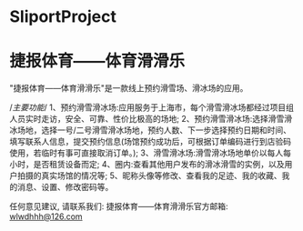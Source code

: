 # SliportProject
# 捷报体育——体育滑滑乐

  "捷报体育——体育滑滑乐"是一款线上预约滑雪场、滑冰场的应用。
  
  /*主要功能*/
  1、预约滑雪滑冰场:应用服务于上海市，每个滑雪滑冰场都经过项目组人员实时走访，安全、可靠、性价比极高的场地;
  2、预约滑雪滑冰场:选择滑雪滑冰场地，选择一号/二号滑雪滑冰场地，预约人数、下一步选择预约日期和时间、填写联系人信息，提交预约信息(场馆预约成功后，可根据订单编码进行到店验码使用，若临时有事可直接取消订单。); 
  3、滑雪滑冰场:滑雪滑冰场地单价以每人每小时，是否租赁设备而定;
  4、圈内:查看其他用户发布的滑冰滑雪的实例，以及用户拍摄的真实场馆的情况等;
  5、昵称头像等修改、查看我的足迹、我的收藏、我的消息、设置、修改密码等。

  任何意见建议, 请联系我们: 
  捷报体育——体育滑滑乐官方邮箱: wlwdhhh@126.com
